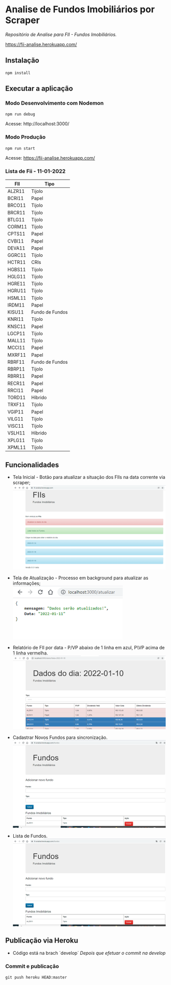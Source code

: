 # Analise de Fundos Imobiliários por Scraper
*Repositório de Analise para FII - Fundos Imobiliários.*

https://fii-analise.herokuapp.com/

## Instalação

```
npm install 
```

## Executar a aplicação

### Modo Desenvolvimento com Nodemon
```
npm run debug
```

Acesse: http://localhost:3000/

### Modo Produção
```
npm run start
```

Acesse: https://fii-analise.herokuapp.com/

### Lista de Fii - 11-01-2022
FII | Tipo |
--- | --- |
ALZR11 | Tijolo |
BCRI11 | Papel |
BRCO11 | Tijolo |
BRCR11 | Tijolo |
BTLG11 | Tijolo |
CORM11 | Tijolo |
CPTS11 | Papel |
CVBI11 | Papel |
DEVA11 | Papel |
GGRC11 | Tijolo |
HCTR11 | CRIs |
HGBS11 | Tijolo |
HGLG11 | Tijolo |
HGRE11 | Tijolo |
HGRU11 | Tijolo |
HSML11 | Tijolo |
IRDM11 | Papel |
KISU11 | Fundo de Fundos |
KNRI11 | Tijolo |
KNSC11 | Papel |
LGCP11 | Tijolo |
MALL11 | Tijolo |
MCCI11 | Papel |
MXRF11 | Papel |
RBRF11 | Fundo de Fundos |
RBRP11 | Tijolo |
RBRR11 | Papel |
RECR11 | Papel |
RRCI11 | Papel |
TORD11 | Híbrido |
TRXF11 | Tijolo |
VGIP11 | Papel |
VILG11 | Tijolo |
VISC11 | Tijolo |
VSLH11 | Híbrido |
XPLG11 | Tijolo |
XPML11 | Tijolo |


## Funcionalidades
- Tela Inicial - Botão para atualizar a situação dos FIIs na data corrente via scraper;  
![Tela Inicial](imagens/tela-inicial.png)

- Tela de Atualização - Processo em background para atualizar as informações;    
![Tela Atualizar](imagens/tela-atualizar.png)


- Relatório de FII por data - P/VP abaixo de 1 linha em azul, P\VP acima de 1 linha vermelha.  
![Relatorio](imagens/relatorio.png)


- Cadastrar Novos Fundos para sincronização.  
![Relatorio](imagens/tela-fundos.png)

- Lista de Fundos.  
![Relatorio](imagens/tela-fundos.png)


## Publicação via Heroku
- Código está na brach ´develop´
*Depois que efetuar o commit na develop*

### Commit e publicação
```
git push heroku HEAD:master
```